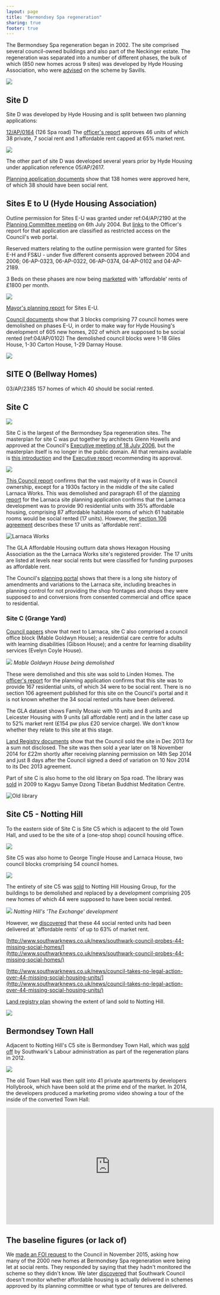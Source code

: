 ```yaml
---
layout: page
title: "Bermondsey Spa regeneration"
sharing: true
footer: true
---
```

The Bermondsey Spa regeneration began in 2002. The site comprised several council-owned buildings and also part of the Neckinger estate. The regeneration was separated into a number of different phases, the bulk of which (850 new homes across 9 sites) was developed by Hyde Housing Association, who were [advised](http://www.savills.co.uk/case-studies/development-and-planning/affordable-housing-case-studies/bermondsey-spa-regeneration.aspx) on the scheme by Savills.

![](http://crappistmartin.github.io/images/bspamasterplan.png)

## Site D 
Site D was developed by Hyde Housing and is split between two planning applications:

[12/AP/0164](http://planbuild.southwark.gov.uk/documents/?casereference=12/AP/0164&system=DC) (126 Spa road)
The [officer's report](http://moderngov.southwark.gov.uk/documents/s27524/Report.pdf) approves 46 units of which 38 private, 7 social rent and 1 affordable rent capped at 65% market rent.

![](http://crappistmartin.github.io/images/hydehousingofficerreport.png)


The other part of site D was developed several years prior by Hyde Housing under application reference 05/AP/2617. 

[Planning application documents](http://planbuild.southwark.gov.uk:8190/online-applications/applicationDetails.do?activeTab=externalDocuments&keyVal=_STHWR_DCAPR_9520013) show that 138 homes were approved here, of which 38 should have been social rent.

## Sites E to U (Hyde Housing Association) 

Outline permission for Sites E-U was granted under ref:04/AP/2190 at the [Planning Committee meeting](http://moderngov.southwark.gov.uk/CeListDocuments.aspx?CommitteeId=119&MeetingId=296&DF=06%2f07%2f2004&Ver=2) on 6th July 2004. But [links](http://moderngov.southwark.gov.uk/Data/Planning%20Committee/20040706/Agenda/Item%2014%20-%20Sites%20E,%20F,H,%20S%20&%20U%20Bermondsey%20Spa%20Regeneration%20SE16%20-Report.pdf) to the Officer's report for that application are classified as restricted access on the Council's web portal.

Reserved matters relating to the outline permission were granted for Sites E-H and FS&U - under five different consents approved between 2004 and 2006; 06-AP-0323, 06-AP-0322, 06-AP-0374, 04-AP-0102 and 04-AP-2189.  

3 Beds on these phases are now being [marketed](http://web.archive.org/web/20160112154349/https://www.sharetobuy.com/sharedownershippropertydetails?id=21879) with 'affordable' rents of £1800 per month.

![](http://www.habmonline.co.uk/resource/data/guides/4/1367943435.jpg)

[Mayor's planning report](http://webcache.googleusercontent.com/search?q=cache:xR4W-sYMQlwJ:legacy.london.gov.uk/mayor/planning_decisions/strategic_dev/2004/aug0204/bermondsey_spa_appendix.rtf+&cd=8&hl=en&ct=clnk&gl=uk) for Sites E-U.


[Council documents](http://planbuild.southwark.gov.uk/documents/?GetDocument=%7b%7b%7b!EK7yiximvJWNpj1%2bOiKq%2bg%3d%3d!%7d%7d%7d) show that 3 blocks comprising 77 council homes were demolished on phases E-U, in order to make way for Hyde Housing's development of 605 new homes, 202 of which are supposed to be social rented (ref:04/AP/0102)
The demolished council blocks were 1-18 Giles House, 1-30 Carton House, 1-29 Darnay House.

![](http://crappistmartin.github.io/images/darnayhouse.jpg)


## SITE O (Bellway Homes)
03/AP/2385
157 homes of which 40 should be social rented.

## Site C
![](http://www.london-se1.co.uk/news/imageuploads/1153392675_80.177.117.97.jpg)

Site C is the largest of the Bermondsey Spa regeneration sites. The masterplan for site C was put together by architects Glenn Howells and approved at the Council's [Executive meeting of 18 July 2006](http://moderngov.southwark.gov.uk/CeListDocuments.aspx?CommitteeId=118&MeetingId=3144&DF=18%2f07%2f2006&Ver=2), but the masterplan itself is no longer in the public domain. All that remains available is [this introduction](http://moderngov.southwark.gov.uk/Data/Executive/20060718/Agenda/Item%2014%20-%20Approval%20of%20Master%20Plan%20-%20Bermondsey%20Spa%20Site%20C%20-%20appendix%20c.pdf) and the [Executive report](http://moderngov.southwark.gov.uk/Data/Executive/20060718/Agenda/Item%2014%20-%20Approval%20of%20Master%20Plan%20-%20Bermondsey%20Spa%20Site%20C.pdf) recommending its approval. 

![](http://www.colourmount02.com/studio/Larnaca-2.jpg)

[This Council report](http://moderngov.southwarksites.com/Data/Major%20Projects%20Board%20%28Executive%20Committee%29/20090423/Agenda/Item%2005%20-%20Expressions%20of%20interest%20in%20the%20Councils%20Freehold%20Interest%20in%20Site%20C5,%20Grange%20Walk,%20Bermondsey%20Spa.pdf) confirms that the vast majority of it was in Council ownership, except for a 1930s factory in the middle of the site called Larnaca Works. This was demolished and paragraph 61 of the [planning report](http://moderngov.southwark.gov.uk/Data/Planning%20Committee/20070327/Agenda/Item%2064-Report%20LarnacaWorks,%20Grange%20Walk,%20London,%20SE1%203EW.pdf) for the Larnaca site planning application confirms that the Larnaca development was to provide 90 residential units with 35% affordable housing, comprising 87 affordable habitable rooms of which 61 habitable rooms would be social rented (17 units). However, the [section 106 agreement](http://planbuild.southwark.gov.uk/documents/?GetDocument=%7b%7b%7b!NCI6Tm8UG4Wyxf%2bwUloQPA%3d%3d!%7d%7d%7d) describes these 17 units as 'affordable rent'. 

![Larnaca Works](http://crappistmartin.github.io/images/larnacaworks.png)

The GLA Affordable Housing outturn data shows Hexagon Housing Association as the the Larnaca Works site's registered provider. The 17 units are listed at levels near social rents but were classified for funding purposes as affordable rent. 


The Council's [planning portal](http://planbuild.southwark.gov.uk:8190/online-applications/propertyDetails.do?activeTab=relatedCases&keyVal=_STHWR_PROPLPI_28826_1) shows that there is a long site history of amendments and variations to the Larnaca site, including breaches in planning control for not providing the shop frontages and shops they were supposed to and conversions from consented commercial and office space to residential. 

### Site C (Grange Yard)

[Council papers](http://moderngov.southwark.gov.uk/documents/s38849/Report%20Disposal%20of%20The%20Grange%20Sites%20C2%20and%20C4%20Bermondsey%20Spa%20London%20SE1.pdf) show that next to Larnaca, site C also comprised a council office block (Mable Goldwyn House); a residential care centre for adults with learning disabilities (Gibson House); and a centre for learning disability services (Evelyn Coyle House).

![](/img/lindenhomessite.jpg)
*Mable Goldwyn House being demolished*

These were demolished and this site was sold to Linden Homes. The [officer's report](http://planbuild.southwark.gov.uk/documents/?GetDocument=%7b%7b%7b!NSTsGbiMYYs7hVWdLHOlOA%3d%3d!%7d%7d%7d) for the planning application confirms that this site was to provide 167 residential units, of which 34 were to be social rent. There is no section 106 agreement published for this site on the Council's portal and it is not known whether the 34 social rented units have been delivered. 

The GLA dataset shows Family Mosaic with 10 units and 8 units and Leicester Housing with 9 units (all affordable rent) and in the latter case up to 52% market rent (£154 pw plus £20 service charge). We don't know whether they relate to this site at this stage.

[Land Registry documents](http://crappistmartin.github.io/images/LRegisterGrangeWalk.pdf) show that the Council sold the site in Dec 2013 for a sum not disclosed. The site was then sold a year later on 18 November 2014 for £22m shortly after receiving planning permission on 14th Sep 2014 and just 8 days after the Council signed a deed of variation on 10 Nov 2014 to its Dec 2013 agreement. 

Part of site C is also home to the old library on Spa road. The library was [sold](http://www.london.samye.org/about-us/centre/spa-road/) in 2009 to Kagyu Samye Dzong Tibetan Buddhist Meditation Centre.

![Old library](http://i55.tinypic.com/23mljkp.jpg)

## Site C5 - Notting Hill
To the eastern side of Site C is Site C5 which is adjacent to the old Town Hall, and used to be the site of a (one-stop shop) council housing office.

![](http://www.london-se1.co.uk/news/images/050603_onestop.jpg)

Site C5 was also home to George Tingle House and Larnaca House, two council blocks cromprising 54 council homes.

![](http://crappistmartin.github.io/images/georgetinglehouse.jpg)

The entirety of site C5 was [sold](http://moderngov.southwark.gov.uk/documents/s4670/Disposal%20of%20the%20Councils%20Freehold%20Interest%20in%20Site%20C5%20Grange%20Walk%20and%20the%20One%20Stop%20Shop%2017%20Spa%20Road.pdf) to Notting Hill Housing Group, for the buildings to be demolished and replaced by a development comprising 205 new homes of which 44 were supposed to have been social rented.

![](/img/theexchange.jpg)
*Notting Hill's 'The Exchange' development*

However, we [discovered](http://35percent.org/2015-03-18-stand-up-for-more-social-housing/) that these 44 social rented units had been delivered at 'affordable rents' of up to 63% of market rent.

[http://www.southwarknews.co.uk/news/southwark-council-probes-44-missing-social-homes/](http://www.southwarknews.co.uk/news/southwark-council-probes-44-missing-social-homes/)

[http://www.southwarknews.co.uk/news/council-takes-no-legal-action-over-44-missing-social-housing-units/](http://www.southwarknews.co.uk/news/council-takes-no-legal-action-over-44-missing-social-housing-units/)

[Land registry plan](http://crappistmartin.github.io/images/LRegisterPlanBermondseySpaNHHT.pdf) showing the extent of land sold to Notting Hill.

![](http://crappistmartin.github.io/images/BermondseySpaDemolition.jpg)

## Bermondsey Town Hall
Adjacent to Notting Hill's C5 site is Bermondsey Town Hall, which was [sold off](http://moderngov.southwark.gov.uk/documents/s14158/Revised%20Office%20Accommodation%20Strategy%20-%20Report.pdf) by Southwark's Labour administration as part of the regeneration plans in 2012. 

![](https://media.onthemarket.com/properties/2337629/img_0_2_ls.jpg)

The old Town Hall was then split into 41 private apartments by developers Hollybrook, which have been sold at the prime end of the market. In 2014, the developers produced a marketing promo video showing a tour of the inside of the converted Town Hall:

<iframe width="560" height="315" src="https://www.youtube.com/embed/CKo8KxiJSdI" frameborder="0" allowfullscreen></iframe>

## The baseline figures (or lack of)
We [made an FOI request](https://www.whatdotheyknow.com/request/current_tenure_mix_bermondsey_sp) to the Council in November 2015, asking how many of the 2000 new homes at Bermondsey Spa regeneration were being let at social rents. They responded by saying that they hadn't monitored the scheme so they didn't know. We later [discovered](http://35percent.org/2016-12-12-ombudsman-slams-southwark-for-no-s106-monitoring/) that Southwark Council doesn't monitor whether affordable housing is actually delivered in schemes approved by its planning committee or what type of tenures are delivered. 
